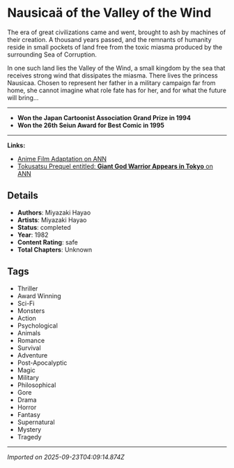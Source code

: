 # Nausicaä of the Valley of the Wind

The era of great civilizations came and went, brought to ash by machines of their creation. A thousand years passed, and the remnants of humanity reside in small pockets of land free from the toxic miasma produced by the surrounding Sea of Corruption.

 In one such land lies the Valley of the Wind, a small kingdom by the sea that receives strong wind that dissipates the miasma. There lives the princess Nausicaa. Chosen to represent her father in a military campaign far from home, she cannot imagine what role fate has for her, and for what the future will bring...

---
- **Won the Japan Cartoonist Association Grand Prize in 1994** 
- **Won the 26th Seiun Award for Best Comic in 1995**  
  


---

**Links:**  
- [Anime Film Adaptation on ANN](https://www.animenewsnetwork.com/encyclopedia/anime.php?id=180)  
- [Tokusatsu Prequel entitled: **Giant God Warrior Appears in Tokyo** on ANN](https://www.animenewsnetwork.com/encyclopedia/anime.php?id=17207)

## Details
- **Authors**: Miyazaki Hayao
- **Artists**: Miyazaki Hayao
- **Status**: completed
- **Year**: 1982
- **Content Rating**: safe
- **Total Chapters**: Unknown

## Tags
- Thriller
- Award Winning
- Sci-Fi
- Monsters
- Action
- Psychological
- Animals
- Romance
- Survival
- Adventure
- Post-Apocalyptic
- Magic
- Military
- Philosophical
- Gore
- Drama
- Horror
- Fantasy
- Supernatural
- Mystery
- Tragedy

---
*Imported on 2025-09-23T04:09:14.874Z*

